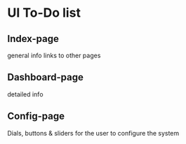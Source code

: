 # UI To-Do list

## Index-page
general info
links to other pages

## Dashboard-page
detailed info

## Config-page
Dials, buttons & sliders for the user to configure the system